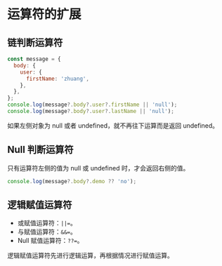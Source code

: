 # 运算符的扩展

## 链判断运算符

```javascript
const message = {
  body: {
    user: {
      firstName: 'zhuang',
    },
  },
};
console.log(message?.body?.user?.firstName || 'null');
console.log(message?.body?.user?.lastName || 'null');
```

如果左侧对象为 null 或者 undefined，就不再往下运算而是返回 undefined。

## Null 判断运算符

只有运算符左侧的值为 null 或 undefined 时，才会返回右侧的值。

```javascript
console.log(message?.body?.demo ?? 'no');
```

## 逻辑赋值运算符

- 或赋值运算符：`||=`。
- 与赋值运算符：`&&=`。
- Null 赋值运算符：`??=`。

逻辑赋值运算符先进行逻辑运算，再根据情况进行赋值运算。

